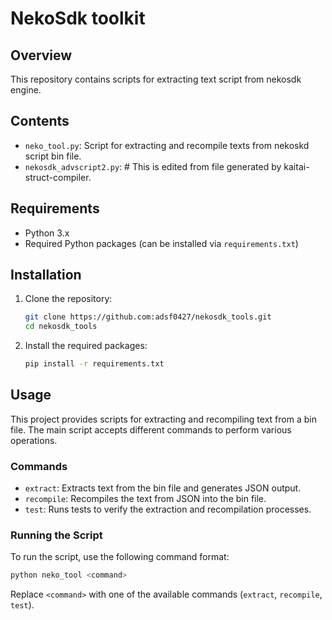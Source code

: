 
# NekoSdk toolkit

## Overview

This repository contains scripts for extracting text script from nekosdk engine.

## Contents

- `neko_tool.py`: Script for extracting and recompile texts from nekoskd script bin file.
- `nekosdk_advscript2.py`: # This is edited from file generated by kaitai-struct-compiler.

## Requirements

- Python 3.x
- Required Python packages (can be installed via `requirements.txt`)

## Installation

1. Clone the repository:

   ```sh
   git clone https://github.com:adsf0427/nekosdk_tools.git
   cd nekosdk_tools
   ```

2. Install the required packages:

   ```sh
   pip install -r requirements.txt
   ```

## Usage

This project provides scripts for extracting and recompiling text from a bin file. The main script accepts different commands to perform various operations.

### Commands

- `extract`: Extracts text from the bin file and generates JSON output.
- `recompile`: Recompiles the text from JSON into the bin file.
- `test`: Runs tests to verify the extraction and recompilation processes.

### Running the Script

To run the script, use the following command format:

```sh
python neko_tool <command>
```

Replace `<command>` with one of the available commands (`extract`, `recompile`, `test`).
